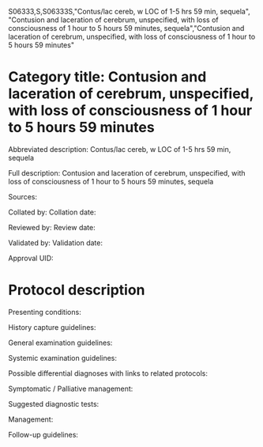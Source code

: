 S06333,S,S06333S,"Contus/lac cereb, w LOC of 1-5 hrs 59 min, sequela", "Contusion and laceration of cerebrum, unspecified, with loss of consciousness of 1 hour to 5 hours 59 minutes, sequela","Contusion and laceration of cerebrum, unspecified, with loss of consciousness of 1 hour to 5 hours 59 minutes"
# Category title: Contusion and laceration of cerebrum, unspecified, with loss of consciousness of 1 hour to 5 hours 59 minutes

Abbreviated description: Contus/lac cereb, w LOC of 1-5 hrs 59 min, sequela

Full description: Contusion and laceration of cerebrum, unspecified, with loss of consciousness of 1 hour to 5 hours 59 minutes, sequela

Sources:

Collated by:
Collation date:

Reviewed by:
Review date:

Validated by:
Validation date:

Approval UID:

# Protocol description

Presenting conditions:

History capture guidelines:

General examination guidelines:

Systemic examination guidelines:

Possible differential diagnoses with links to related protocols:

Symptomatic / Palliative management:

Suggested diagnostic tests:

Management:

Follow-up guidelines:
